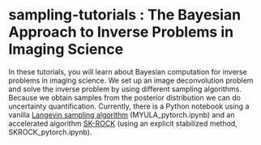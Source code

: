 # sampling-tutorials : The Bayesian Approach to Inverse Problems in Imaging Science

In these tutorials, you will learn about Bayesian computation for inverse problems in imaging science. We set up an image deconvolution problem and solve the inverse problem by using different sampling algorithms. Because we obtain samples from the posterior distribution we can do uncertainty quantification. Currently, there is a Python notebook using a vanilla [Langevin sampling algorithm](https://hal.science/hal-01267115/document) (MYULA_pytorch.ipynb) and an accelerated algorithm [SK-ROCK](https://pure.hw.ac.uk/ws/portalfiles/portal/41830170/19m1283719.pdf) (using an explicit stabilized method, SKROCK_pytorch.ipynb).
